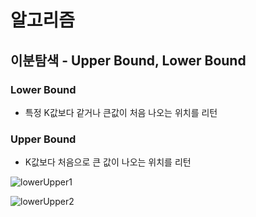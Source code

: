# 알고리즘

## 이분탐색 - Upper Bound, Lower Bound

### Lower Bound

- 특정 K값보다 같거나 큰값이 처음 나오는 위치를 리턴

### Upper Bound

- K값보다 처음으로 큰 값이 나오는 위치를 리턴

![lowerUpper1](https://img1.daumcdn.net/thumb/R1280x0/?scode=mtistory2&fname=https%3A%2F%2Fblog.kakaocdn.net%2Fdn%2FbMIAMA%2FbtqwvrNzD8k%2FLYflC0V1UnMn2OFyHfX0U1%2Fimg.png)

![lowerUpper2](https://img1.daumcdn.net/thumb/R1280x0/?scode=mtistory2&fname=https%3A%2F%2Fblog.kakaocdn.net%2Fdn%2F2eip7%2FbtqwwYRwAfB%2FTuM9ohOJ7TGEWJtiw3w8nk%2Fimg.png)
